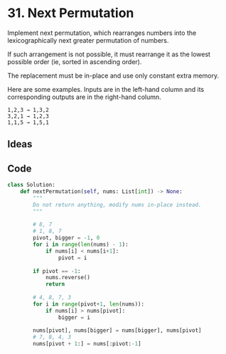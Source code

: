 # 31. Next Permutation


Implement next permutation, which rearranges numbers into the lexicographically next greater permutation of numbers.

If such arrangement is not possible, it must rearrange it as the lowest possible order (ie, sorted in ascending order).

The replacement must be in-place and use only constant extra memory.

Here are some examples. Inputs are in the left-hand column and its corresponding outputs are in the right-hand column.

```
1,2,3 → 1,3,2
3,2,1 → 1,2,3
1,1,5 → 1,5,1

```

## Ideas

## Code 

```  python
class Solution:
    def nextPermutation(self, nums: List[int]) -> None:
        """
        Do not return anything, modify nums in-place instead.
        """
        
        # 8, 7 
        # 1, 8, 7
        pivot, bigger = -1, 0
        for i in range(len(nums) - 1):
            if nums[i] < nums[i+1]:
                pivot = i
                
        if pivot == -1:
            nums.reverse()
            return 
        
        # 4, 8, 7, 3 
        for i in range(pivot+1, len(nums)):
            if nums[i] > nums[pivot]:
                bigger = i
        
        nums[pivot], nums[bigger] = nums[bigger], nums[pivot]
        # 7, 8, 4, 3
        nums[pivot + 1:] = nums[:pivot:-1]
```
